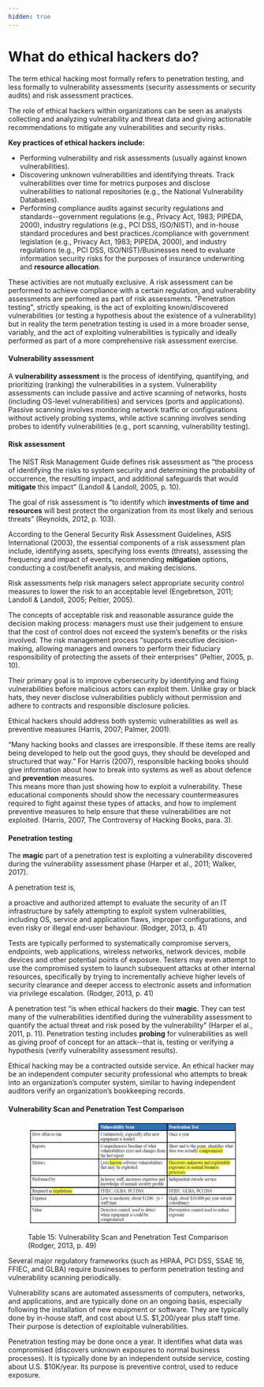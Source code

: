 ```yaml
---
hidden: true
---
```


# What do ethical hackers do?

The term ethical hacking most formally refers to penetration testing, and less formally to vulnerability assessments (security assessments or security audits) and risk assessment practices.&#x20;

The role of ethical hackers within organizations can be seen as analysts collecting and analyzing vulnerability and threat data and giving actionable recommendations to mitigate any vulnerabilities and security risks.

**Key practices of ethical hackers include:**

* Performing vulnerability and risk assessments (usually against known vulnerabilities).
* Discovering unknown vulnerabilities and identifying threats. Track vulnerabilities over time for metrics purposes and disclose vulnerabilities to national repositories (e.g., the National Vulnerability Databases).
* Performing compliance audits against security regulations and standards--government regulations (e.g., Privacy Act, 1983; PIPEDA, 2000), industry regulations (e.g., PCI DSS, ISO/NIST), and in-house standard procedures and best practices./compliance with government legislation (e.g., Privacy Act, 1983; PIPEDA, 2000), and industry regulations (e.g., PCI DSS, ISO/NIST)/Businesses need to evaluate information security risks for the purposes of insurance underwriting and **resource allocation**.

These activities are not mutually exclusive. A risk assessment can be performed to achieve compliance with a certain regulation, and vulnerability assessments are performed as part of risk assessments. "Penetration testing", strictly speaking, is the act of exploiting known/discovered vulnerabilities (or testing a hypothesis about the existence of a vulnerability) but in reality the term penetration testing is used in a more broader sense, variably, and the act of exploiting vulnerabilities is typically and ideally performed as part of a more comprehensive risk assessment exercise.

#### Vulnerability assessment

A **vulnerability assessment** is the process of identifying, quantifying, and prioritizing (ranking) the vulnerabilities in a system. Vulnerability assessments can include passive and active scanning of networks, hosts (including OS-level vulnerabilities) and services (ports and applications). Passive scanning involves monitoring network traffic or configurations without actively probing systems, while active scanning involves sending probes to identify vulnerabilities (e.g., port scanning, vulnerability testing).

#### Risk assessment

The NIST Risk Management Guide defines risk assessment as “the process of identifying the risks to system security and determining the probability of occurrence, the resulting impact, and additional safeguards that would **mitigate** this impact” (Landoll & Landoll, 2005, p. 10).&#x20;

The goal of risk assessment is “to identify which **investments of time and resources** will best protect the organization from its most likely and serious threats” (Reynolds, 2012, p. 103).&#x20;

According to the General Security Risk Assessment Guidelines, ASIS International (2003), the essential components of a risk assessment plan include, identifying assets, specifying loss events (threats), assessing the frequency and impact of events, recommending **mitigation** options, conducting a cost/benefit analysis, and making decisions.

Risk assessments help risk managers select appropriate security control measures to lower the risk to an acceptable level (Engebretson, 2011; Landoll & Landoll, 2005; Peltier, 2005).&#x20;

The concepts of acceptable risk and reasonable assurance guide the decision making process: managers must use their judgement to ensure that the cost of control does not exceed the system’s benefits or the risks involved. The risk management process “supports executive decision-making, allowing managers and owners to perform their fiduciary responsibility of protecting the assets of their enterprises” (Peltier, 2005, p. 10).

Their primary goal is to improve cybersecurity by identifying and fixing vulnerabilities before malicious actors can exploit them. Unlike gray or black hats, they never disclose vulnerabilities publicly without permission and adhere to contracts and responsible disclosure policies.

Ethical hackers should address both systemic vulnerabilities as well as preventive measures (Harris, 2007; Palmer, 2001).&#x20;

“Many hacking books and classes are irresponsible. If these items are really being developed to help out the good guys, they should be developed and structured that way.” For Harris (2007), responsible hacking books should give information about how to break into systems as well as about defence and **prevention** measures.\
This means more than just showing how to exploit a vulnerability. These educational components should show the necessary countermeasures required to fight against these types of attacks, and how to implement preventive measures to help ensure that these vulnerabilities are not exploited. (Harris, 2007, The Controversy of Hacking Books, para. 3).

#### Penetration testing&#x20;

The **magic** part of a penetration test is exploiting a vulnerability discovered during the vulnerability assessment phase (Harper et al., 2011; Walker, 2017).

A penetration test is,

a proactive and authorized attempt to evaluate the security of an IT infrastructure by safely attempting to exploit system vulnerabilities, including OS, service and application flaws, improper configurations, and even risky or illegal end-user behaviour. (Rodger, 2013, p. 41)

Tests are typically performed to systematically compromise servers, endpoints, web applications, wireless networks, network devices, mobile devices and other potential points of exposure. Testers may even attempt to use the compromised system to launch subsequent attacks at other internal resources, specifically by trying to incrementally achieve higher levels of security clearance and deeper access to electronic assets and information via privilege escalation. (Rodger, 2013, p. 41)

A penetration test “is when ethical hackers do their **magic**. They can test many of the vulnerabilities identified during the vulnerability assessment to quantify the actual threat and risk posed by the vulnerability” (Harper el al., 2011, p. 11). Penetration testing includes **probing** for vulnerabilities as well as giving proof of concept for an attack--that is, testing or verifying a hypothesis (verify vulnerability assessment results).

Ethical hacking may be a contracted outside service. An ethical hacker may be an independent computer security professional who attempts to break into an organization’s computer system, similar to having independent auditors verify an organization’s bookkeeping records.

#### Vulnerability Scan and Penetration Test Comparison

<figure><img src="../../.gitbook/assets/image (17).png" alt="Vulnerability Scan and Penetration Test Comparison"><figcaption><p>Table 15: Vulnerability Scan and Penetration Test Comparison (Rodger, 2013, p. 49)</p></figcaption></figure>

Several major regulatory frameworks (such as HIPAA, PCI DSS, SSAE 16, FFIEC, and GLBA) require businesses to perform penetration testing and vulnerability scanning periodically.

Vulnerability scans are automated assessments of computers, networks, and applications, and are typically done on an ongoing basis, especially following the installation of new equipment or software. They are typically done by in-house staff, and cost about U.S. $1,200/year plus staff time. Their purpose is detection of exploitable vulnerabilities.

Penetration testing may be done once a year. It identifies what data was compromised (discovers unknown exposures to normal business processes). It is typically done by an independent outside service, costing about U.S. $10K/year. Its purpose is preventive control, used to reduce exposure.
